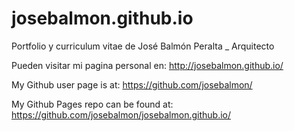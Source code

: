 # josebalmon.github.io
Portfolio y curriculum vitae de José Balmón Peralta _ Arquitecto

Pueden visitar mi pagina personal en: 
http://josebalmon.github.io/

My Github user page is at: 
https://github.com/josebalmon/

My Github Pages repo can be found at:  
https://github.com/josebalmon/josebalmon.github.io/
